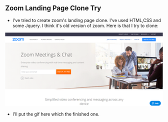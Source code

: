 ## Zoom Landing Page Clone Try

- I've tried to create zoom's landing page clone. I've used HTML,CSS and some Jquery. I think it's old version of zoom. Here is that I try to clone:

![clonedImage](https://raw.githubusercontent.com/emreharman/css-studies/master/5-Zoom_Clone_Trying/img/Zoom.png)

- I'll put the gif here which the finished one.
